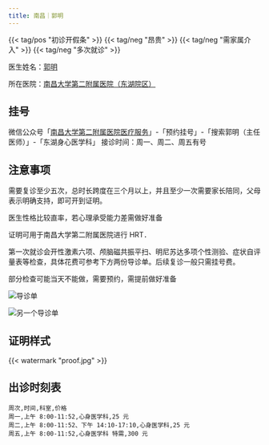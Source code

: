 ```yaml
---
title: 南昌｜郭明
---
```


{{< tag/pos "初诊开假条" >}} {{< tag/neg "昂贵" >}} {{< tag/neg "需家属介入" >}} {{< tag/neg
"多次就诊" >}}

医生姓名：[郭明](https://www.haodf.com/doctor/281543.html)

所在医院：[南昌大学第二附属医院（东湖院区）](https://amap.com/place/B031702VZZ)

## 挂号

微信公众号「[南昌大学第二附属医院医疗服务](weixin://ndefyylfw)」-「预约挂号」-「搜索郭明（主任医师）」-「东湖身心医学科」
接诊时间：周一、周二、周五有号

## 注意事项

需要复诊至少五次，总时长跨度在三个月以上，并且至少一次需要家长陪同，父母表示明确支持，即可开到证明。

医生性格比较直率，若心理承受能力差需做好准备

证明可用于南昌大学第二附属医院进行 HRT．

第一次就诊会开性激素六项、颅脑磁共振平扫、明尼苏达多项个性测验、症状自评量表等检查，具体花费可参考下方两份导诊单。后续复诊一般只需挂号费。

部分检查可能当天不能做，需要预约，需提前做好准备

![导诊单](record2.jpg)

![另一个导诊单](record.jpg)

## 证明样式

{{< watermark "proof.jpg" >}}

## 出诊时刻表

```csv
周次,时间,科室,价格
周一,上午 8:00-11:52,心身医学科,25 元
周二,上午 8:00-11:52、下午 14:10-17:10,心身医学科,25 元
周五,上午 8:00-11:52,心身医学科 特需,300 元
```
